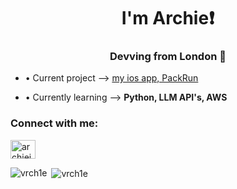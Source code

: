 <h1 align="center">I'm Archie❗</h1>
<h3 align="center">Devving from London 🌆</h3>

- • Current project --> [my ios app, PackRun](https://github.com/vrch1e/PackRun)

- • Currently learning --> **Python, LLM API's, AWS**

<h3 align="left">Connect with me:</h3>
<p align="left">
<a href="https://linkedin.com/in/archiejmt" target="blank"><img align="center" src="https://raw.githubusercontent.com/rahuldkjain/github-profile-readme-generator/master/src/images/icons/Social/linked-in-alt.svg" alt="archiejmt" height="30" width="40" /></a>
</p>

<p><img align="left" src="https://github-readme-stats.vercel.app/api/top-langs?username=vrch1e&show_icons=true&theme=synthwave&locale=en&layout=compact" alt="vrch1e" /></p>

<p>&nbsp;<img align="center" src="https://github-readme-stats.vercel.app/api?username=vrch1e&show_icons=true&theme=synthwave&locale=en" alt="vrch1e" /></p>

